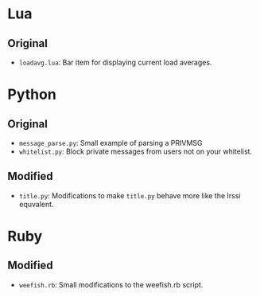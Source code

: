 Lua
===

Original
--------

 * `loadavg.lua`: Bar item for displaying current load averages.

Python
======

Original
--------

 * `message_parse.py`: Small example of parsing a PRIVMSG
 * `whitelist.py`: Block private messages from users not on your whitelist.

Modified
--------

 * `title.py`: Modifications to make `title.py` behave more like the Irssi equvalent.

Ruby
====

Modified
--------

 * `weefish.rb`: Small modifications to the weefish.rb script.
